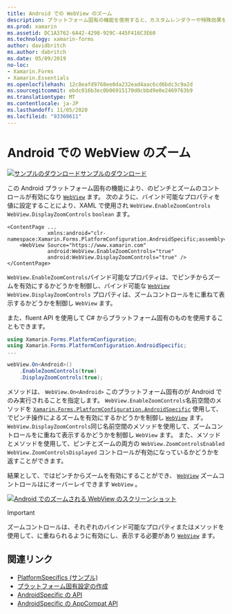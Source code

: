 ```yaml
---
title: Android での WebView のズーム
description: プラットフォーム固有の機能を使用すると、カスタムレンダラーや特殊効果を実装することなく、特定のプラットフォームでのみ使用できる機能を使用できます。 この記事では、WebView のズームを有効にする Android プラットフォーム固有のを使用する方法について説明します。
ms.prod: xamarin
ms.assetid: DC1A3762-6A42-4298-929C-445F416C3E60
ms.technology: xamarin-forms
author: davidbritch
ms.author: dabritch
ms.date: 05/09/2019
no-loc:
- Xamarin.Forms
- Xamarin.Essentials
ms.openlocfilehash: 12c8eafd9768ee0da232ead4aac6cd6bdc3c9a2d
ms.sourcegitcommit: ebdc016b3ec0b06915170d0cbbd9e0e2469763b9
ms.translationtype: MT
ms.contentlocale: ja-JP
ms.lasthandoff: 11/05/2020
ms.locfileid: "93369611"
---
```

# <a name="webview-zoom-on-android"></a>Android での WebView のズーム

[![サンプルのダウンロード](~/media/shared/download.png)サンプルのダウンロード](/samples/xamarin/xamarin-forms-samples/userinterface-platformspecifics)

この Android プラットフォーム固有の機能により、のピンチとズームのコントロールが有効になり [`WebView`](xref:Xamarin.Forms.WebView) ます。 次のように、バインド可能なプロパティを値に設定することにより、XAML で使用され `WebView.EnableZoomControls` `WebView.DisplayZoomControls` `boolean` ます。

```xaml
<ContentPage ...
             xmlns:android="clr-namespace:Xamarin.Forms.PlatformConfiguration.AndroidSpecific;assembly=Xamarin.Forms.Core">
    <WebView Source="https://www.xamarin.com"
             android:WebView.EnableZoomControls="true"
             android:WebView.DisplayZoomControls="true" />
</ContentPage>
```

`WebView.EnableZoomControls`バインド可能なプロパティは、でピンチからズームを有効にするかどうかを制御し、バインド可能な [`WebView`](xref:Xamarin.Forms.WebView) `WebView.DisplayZoomControls` プロパティは、ズームコントロールをに重ねて表示するかどうかを制御し `WebView` ます。

また、fluent API を使用して C# からプラットフォーム固有のものを使用することもできます。

```csharp
using Xamarin.Forms.PlatformConfiguration;
using Xamarin.Forms.PlatformConfiguration.AndroidSpecific;
...

webView.On<Android>()
    .EnableZoomControls(true)
    .DisplayZoomControls(true);
```

メソッドは、 `WebView.On<Android>` このプラットフォーム固有のが Android でのみ実行されることを指定します。 `WebView.EnableZoomControls`名前空間のメソッドを [`Xamarin.Forms.PlatformConfiguration.AndroidSpecific`](xref:Xamarin.Forms.PlatformConfiguration.AndroidSpecific) 使用して、でピンチ操作によるズームを有効にするかどうかを制御し [`WebView`](xref:Xamarin.Forms.WebView) ます。 `WebView.DisplayZoomControls`同じ名前空間のメソッドを使用して、ズームコントロールをに重ねて表示するかどうかを制御し `WebView` ます。 また、メソッドとメソッドを使用して、ピンチとズームの両方の `WebView.ZoomControlsEnabled` `WebView.ZoomControlsDisplayed` コントロールが有効になっているかどうかを返すことができます。

結果として、ではピンチからズームを有効にすることができ、 [`WebView`](xref:Xamarin.Forms.WebView) ズームコントロールはにオーバーレイできます `WebView` 。

[![Android でのズームされる WebView のスクリーンショット](webview-zoom-controls-images/webview-zoom.png "拡大した WebView")](webview-zoom-controls-images/webview-zoom-large.png#lightbox "拡大した WebView")

> [!IMPORTANT]
> ズームコントロールは、それぞれのバインド可能なプロパティまたはメソッドを使用して、に重ねられるように有効にし、表示する必要があり [`WebView`](xref:Xamarin.Forms.WebView) ます。

## <a name="related-links"></a>関連リンク

- [PlatformSpecifics (サンプル)](/samples/xamarin/xamarin-forms-samples/userinterface-platformspecifics)
- [プラットフォーム固有設定の作成](~/xamarin-forms/platform/platform-specifics/index.md#creating-platform-specifics)
- [AndroidSpecific の API](xref:Xamarin.Forms.PlatformConfiguration.AndroidSpecific)
- [AndroidSpecific の AppCompat API](xref:Xamarin.Forms.PlatformConfiguration.AndroidSpecific.AppCompat)